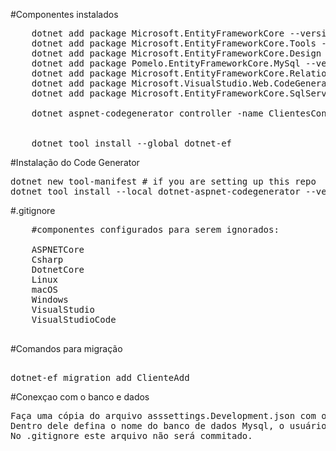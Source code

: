
#Componentes instalados
<pre>
	dotnet add package Microsoft.EntityFrameworkCore --version 7.0.3
	dotnet add package Microsoft.EntityFrameworkCore.Tools --version 7.0.3
	dotnet add package Microsoft.EntityFrameworkCore.Design --version 7.0.3
	dotnet add package Pomelo.EntityFrameworkCore.MySql --version 7.0.0
	dotnet add package Microsoft.EntityFrameworkCore.Relational --version 7.0.3
	dotnet add package Microsoft.VisualStudio.Web.CodeGeneration.Design --version 6.0.12
	dotnet add package Microsoft.EntityFrameworkCore.SqlServer --version 7.0.3

	dotnet aspnet-codegenerator controller -name ClientesController -m ClienteModel -dc DbContexto --relativeFolderPath Controllers --useDefaultLayout


	dotnet tool install --global dotnet-ef
</pre>

#Instalação do Code Generator
<pre>
dotnet new tool-manifest # if you are setting up this repo
dotnet tool install --local dotnet-aspnet-codegenerator --version 6.0.12
</pre>

#.gitignore
<pre>
	#componentes configurados para serem ignorados:

	ASPNETCore
	Csharp
	DotnetCore
	Linux
	macOS
	Windows
	VisualStudio
	VisualStudioCode

</pre>

#Comandos para migração
<pre>

dotnet-ef migration add ClienteAdd
</pre>


#Conexçao com o banco e dados
<pre>
Faça uma cópia do arquivo asssettings.Development.json com o nome asssettings.json.
Dentro dele defina o nome do banco de dados Mysql, o usuário Admin e senha.
No .gitignore este arquivo não será commitado.
</pre>